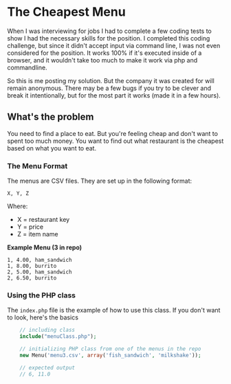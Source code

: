 # The Cheapest Menu
When I was interviewing for jobs I had to complete a few coding tests to show I had the necessary skills for the position. I completed this coding challenge, but since it didn't accept input via command line, I was not even considered for the position. It works 100% if it's executed inside of a browser, and it wouldn't take too much to make it work via php and commandline.

So this is me posting my solution. But the company it was created for will remain anonymous. There may be a few bugs if you try to be clever and break it intentionally, but for the most part it works (made it in a few hours).

## What's the problem
You need to find a place to eat. But you're feeling cheap and don't want to spent too much money. You want to find out what restaurant is the cheapest based on what you want to eat.

### The Menu Format
The menus are CSV files. They are set up in the following format:

    X, Y, Z
    
Where:
* X = restaurant key
* Y = price
* Z = item name

**Example Menu (3 in repo)**

    1, 4.00, ham_sandwich
    1, 8.00, burrito
    2, 5.00, ham_sandwich
    2, 6.50, burrito

### Using the PHP class
The `index.php` file is the example of how to use this class. If you don't want to look, here's the basics
```php
    // including class
    include("menuClass.php");

    // initializing PHP class from one of the menus in the repo
    new Menu('menu3.csv', array('fish_sandwich', 'milkshake'));

    // expected output
    // 6, 11.0
```